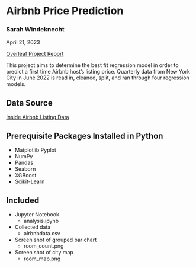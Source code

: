 # Airbnb Price Prediction
### Sarah Windeknecht
April 21, 2023

[Overleaf Project Report](https://www.overleaf.com/read/xzrtwvmkcdnm)

This project aims to determine the best fit regression model in order to predict a first time Airbnb host’s listing price. Quarterly data from New York City in June 2022 is read in, cleaned, split, and ran through four regression models.

## Data Source 
[Inside Airbnb Listing Data](http://insideairbnb.com/get-the-data)

## Prerequisite Packages Installed in Python
-	Matplotlib Pyplot
-	NumPy
-	Pandas
-	Seaborn
-	XGBoost
-	Scikit-Learn

## Included
- Jupyter Notebook
    - analysis.ipynb
- Collected data
    - airbnbdata.csv
- Screen shot of grouped bar chart
    - room_count.png
- Screen shot of city map
    - room_map.png

